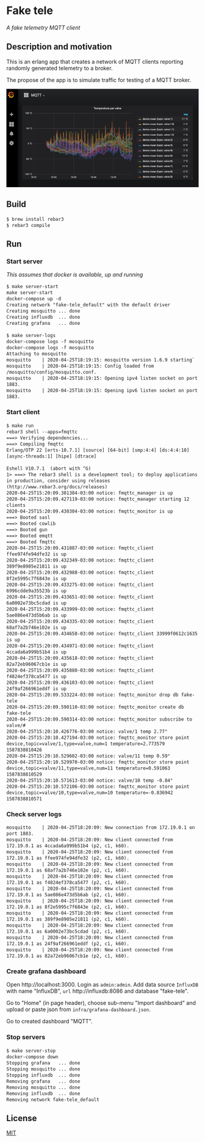 # Fake tele
_A fake telemetry MQTT client_

## Description and motivation

This is an erlang app that creates a network of MQTT clients reporting randomly generated telemetry to a broker.

The propose of the app is to simulate traffic for testing of a MQTT broker.

![Grafana dashboard](grafana.png?raw=true "Temperature graph")

## Build

```
$ brew install rebar3
$ rebar3 compile
```

## Run

### Start server

_This assumes that docker is available, up and running_

```
$ make server-start
make server-start
docker-compose up -d
Creating network "fake-tele_default" with the default driver
Creating mosquitto ... done
Creating influxdb  ... done
Creating grafana   ... done

$ make server-logs
docker-compose logs -f mosquitto
docker-compose logs -f mosquitto
Attaching to mosquitto
mosquitto    | 2020-04-25T18:19:15: mosquitto version 1.6.9 starting`
mosquitto    | 2020-04-25T18:19:15: Config loaded from /mosquitto/config/mosquitto.conf.
mosquitto    | 2020-04-25T18:19:15: Opening ipv4 listen socket on port 1883.
mosquitto    | 2020-04-25T18:19:15: Opening ipv6 listen socket on port 1883.
```

### Start client

```
$ make run
rebar3 shell --apps=fmqttc
===> Verifying dependencies...
===> Compiling fmqttc
Erlang/OTP 22 [erts-10.7.1] [source] [64-bit] [smp:4:4] [ds:4:4:10] [async-threads:1] [hipe] [dtrace]

Eshell V10.7.1  (abort with ^G)
1> ===> The rebar3 shell is a development tool; to deploy applications in production, consider using releases (http://www.rebar3.org/docs/releases)
2020-04-25T15:20:09.381384-03:00 notice: fmqttc_manager is up
2020-04-25T15:20:09.427119-03:00 notice: fmqttc_manager starting 12 clients
2020-04-25T15:20:09.430304-03:00 notice: fmqttc_monitor is up
===> Booted sasl
===> Booted cowlib
===> Booted gun
===> Booted emqtt
===> Booted fmqttc
2020-04-25T15:20:09.431887-03:00 notice: fmqttc_client ffee974fe94dfe32 is up
2020-04-25T15:20:09.432349-03:00 notice: fmqttc_client 389f9e8905e21811 is up
2020-04-25T15:20:09.432988-03:00 notice: fmqttc_client 8f2e5995c7f6843e is up
2020-04-25T15:20:09.433275-03:00 notice: fmqttc_client 6996cdde9a35523b is up
2020-04-25T15:20:09.433651-03:00 notice: fmqttc_client 6a0002e73bc5cdad is up
2020-04-25T15:20:09.433999-03:00 notice: fmqttc_client 5ae086e473d5b6ab is up
2020-04-25T15:20:09.434335-03:00 notice: fmqttc_client 68af7a2b746e102e is up
2020-04-25T15:20:09.434658-03:00 notice: fmqttc_client 33999f0612c1635 is up
2020-04-25T15:20:09.434971-03:00 notice: fmqttc_client 4ccada6a999b51b4 is up
2020-04-25T15:20:09.435618-03:00 notice: fmqttc_client 82a72eb96067cb1e is up
2020-04-25T15:20:09.435880-03:00 notice: fmqttc_client f4824ef378ca5477 is up
2020-04-25T15:20:09.436103-03:00 notice: fmqttc_client 24f9af266961eddf is up
2020-04-25T15:20:09.533224-03:00 notice: fmqttc_monitor drop db fake-tele
2020-04-25T15:20:09.590110-03:00 notice: fmqttc_monitor create db fake-tele
2020-04-25T15:20:09.590314-03:00 notice: fmqttc_monitor subscribe to valve/#
2020-04-25T15:20:10.426776-03:00 notice: valve/1 temp 2.77°
2020-04-25T15:20:10.427194-03:00 notice: fmqttc_monitor store point device,topic=valve/1,type=valve,num=1 temperature=2.773579 1587838810426
2020-04-25T15:20:10.529602-03:00 notice: valve/11 temp 0.59°
2020-04-25T15:20:10.529970-03:00 notice: fmqttc_monitor store point device,topic=valve/11,type=valve,num=11 temperature=0.591063 1587838810529
2020-04-25T15:20:10.571613-03:00 notice: valve/10 temp -0.84°
2020-04-25T15:20:10.572106-03:00 notice: fmqttc_monitor store point device,topic=valve/10,type=valve,num=10 temperature=-0.836942 1587838810571
```

### Check server logs

```
mosquitto    | 2020-04-25T18:20:09: New connection from 172.19.0.1 on port 1883.
mosquitto    | 2020-04-25T18:20:09: New client connected from 172.19.0.1 as 4ccada6a999b51b4 (p2, c1, k60).
mosquitto    | 2020-04-25T18:20:09: New client connected from 172.19.0.1 as ffee974fe94dfe32 (p2, c1, k60).
mosquitto    | 2020-04-25T18:20:09: New client connected from 172.19.0.1 as 68af7a2b746e102e (p2, c1, k60).
mosquitto    | 2020-04-25T18:20:09: New client connected from 172.19.0.1 as f4824ef378ca5477 (p2, c1, k60).
mosquitto    | 2020-04-25T18:20:09: New client connected from 172.19.0.1 as 5ae086e473d5b6ab (p2, c1, k60).
mosquitto    | 2020-04-25T18:20:09: New client connected from 172.19.0.1 as 8f2e5995c7f6843e (p2, c1, k60).
mosquitto    | 2020-04-25T18:20:09: New client connected from 172.19.0.1 as 389f9e8905e21811 (p2, c1, k60).
mosquitto    | 2020-04-25T18:20:09: New client connected from 172.19.0.1 as 6a0002e73bc5cdad (p2, c1, k60).
mosquitto    | 2020-04-25T18:20:09: New client connected from 172.19.0.1 as 24f9af266961eddf (p2, c1, k60).
mosquitto    | 2020-04-25T18:20:09: New client connected from 172.19.0.1 as 82a72eb96067cb1e (p2, c1, k60).
```

### Create grafana dashboard

Open http://localhost:3000. Login as `admin:admin`. Add data source `InfluxDB` with name "InfluxDB", `url` http://influxdb:8086 and database "fake-tele".

Go to "Home" (in page header), choose sub-menu "Import dashboard" and upload or paste json from `infra/grafana-dashboard.json`.

Go to created dashboard "MQTT".

### Stop servers

```
$ make server-stop
docker-compose down
Stopping grafana   ... done
Stopping mosquitto ... done
Stopping influxdb  ... done
Removing grafana   ... done
Removing mosquitto ... done
Removing influxdb  ... done
Removing network fake-tele_default
```

## License

[MIT](https://github.com/eiri/fake-tele/blob/master/LICENSE)
